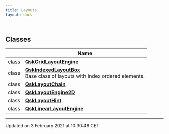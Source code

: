 ```yaml
---
title: Layouts
layout: docs

---
```



## Classes

|                | Name           |
| -------------- | -------------- |
| class | **[QskGridLayoutEngine](/docs/classes/class_qsk_grid_layout_engine/)**  |
| class | **[QskIndexedLayoutBox](/docs/classes/class_qsk_indexed_layout_box/)** <br>Base class of layouts with index ordered elements.  |
| class | **[QskLayoutChain](/docs/classes/class_qsk_layout_chain/)**  |
| class | **[QskLayoutEngine2D](/docs/classes/class_qsk_layout_engine2_d/)**  |
| class | **[QskLayoutHint](/docs/classes/class_qsk_layout_hint/)**  |
| class | **[QskLinearLayoutEngine](/docs/classes/class_qsk_linear_layout_engine/)**  |












-------------------------------

Updated on  3 February 2021 at 10:30:48 CET
